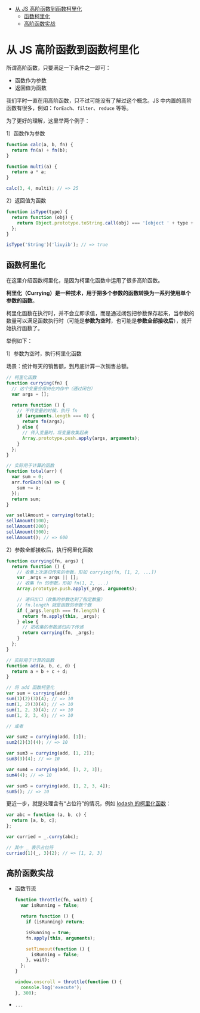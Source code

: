 - [从 JS 高阶函数到函数柯里化](#从-js-高阶函数到函数柯里化)
  - [函数柯里化](#函数柯里化)
  - [高阶函数实战](#高阶函数实战)

# 从 JS 高阶函数到函数柯里化

所谓高阶函数，只要满足一下条件之一即可：

- 函数作为参数
- 返回值为函数

我们平时一直在用高阶函数，只不过可能没有了解过这个概念。JS 中内置的高阶函数有很多，例如：`forEach`、`filter`、`reduce` 等等。

为了更好的理解，这里举两个例子：

1）函数作为参数

```js
function calc(a, b, fn) {
  return fn(a) + fn(b);
}

function multi(a) {
  return a * a;
}

calc(3, 4, multi); // => 25
```

2）返回值为函数

```js
function isType(type) {
  return function (obj) {
    return Object.prototype.toString.call(obj) === '[object ' + type + ']';
  };
}

isType('String')('liuyib'); // => true
```

## 函数柯里化

在这里介绍函数柯里化，是因为柯里化函数中运用了很多高阶函数。

**柯里化（Currying）是一种技术，用于把多个参数的函数转换为一系列使用单个参数的函数**。

柯里化函数在执行时，并不会立即求值，而是通过闭包把参数保存起来，当参数的数量可以满足函数执行时（可能是**参数为空时**，也可能是**参数全部接收后**），就开始执行函数了。

举例如下：

1）参数为空时，执行柯里化函数

场景：统计每天的销售额，到月底计算一次销售总额。

```js
// 柯里化函数
function currying(fn) {
  // 这个变量会保持在内存中（通过闭包）
  var args = [];

  return function () {
    // 不传变量的时候，执行 fn
    if (arguments.length === 0) {
      return fn(args);
    } else {
      // 传入变量时，将变量收集起来
      Array.prototype.push.apply(args, arguments);
    }
  };
}

// 实际用于计算的函数
function total(arr) {
  var sum = 0;
  arr.forEach((a) => {
    sum += a;
  });
  return sum;
}

var sellAmount = currying(total);
sellAmount(100);
sellAmount(200);
sellAmount(300);
sellAmount(); // => 600
```

2）参数全部接收后，执行柯里化函数

```js
function currying(fn, args) {
  return function () {
    // 收集上次递归传来的参数，形如 currying(fn, [1, 2, ...])
    var _args = args || [];
    // 收集 fn 的参数，形如 fn(1, 2, ...)
    Array.prototype.push.apply(_args, arguments);

    // 递归出口（收集的参数达到了指定数量）
    // fn.length 就是函数的参数个数
    if (_args.length === fn.length) {
      return fn.apply(this, _args);
    } else {
      // 把收集的参数递归向下传递
      return currying(fn, _args);
    }
  };
}

// 实际用于计算的函数
function add(a, b, c, d) {
  return a + b + c + d;
}

// 将 add 函数柯里化
var sum = currying(add);
sum(1)(2)(3)(4); // => 10
sum(1, 2)(3)(4); // => 10
sum(1, 2, 3)(4); // => 10
sum(1, 2, 3, 4); // => 10

// 或者

var sum2 = currying(add, [1]);
sum2(2)(3)(4); // => 10

var sum3 = currying(add, [1, 2]);
sum3(3)(4); // => 10

var sum4 = currying(add, [1, 2, 3]);
sum4(4); // => 10

var sum5 = currying(add, [1, 2, 3, 4]);
sum5(); // => 10
```

更近一步，就是处理含有“占位符”的情况，例如 [lodash 的柯里化函数](https://www.lodashjs.com/docs/lodash.curry)：

```js
var abc = function (a, b, c) {
  return [a, b, c];
};

var curried = _.curry(abc);

// 其中 _ 表示占位符
curried(1)(_, 3)(2); // => [1, 2, 3]
```

## 高阶函数实战

- 函数节流

  ```js
  function throttle(fn, wait) {
    var isRunning = false;

    return function () {
      if (isRunning) return;

      isRunning = true;
      fn.apply(this, arguments);

      setTimeout(function () {
        isRunning = false;
      }, wait);
    };
  }

  window.onscroll = throttle(function () {
    console.log('execute');
  }, 300);
  ```

- `...`
